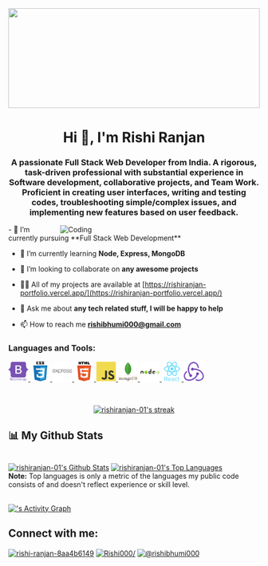 <img width="100%" height="200px"  src="https://i.pinimg.com/originals/02/74/20/0274207612d515f49012c87803a9e631.gif">
<h1 align="center">Hi 👋, I'm Rishi Ranjan</h1>
<h3 align="center">A passionate Full Stack Web Developer from India. A rigorous, task-driven professional with substantial experience in Software development, collaborative projects, and Team Work. Proficient in creating user interfaces, writing and testing codes, troubleshooting simple/complex issues, and implementing new features based on user feedback.</h3>
<img align="right" alt="Coding" width="400" src="https://tndigitalseva.in/assets/web/img/login-page.gif">
- 🔭 I’m currently pursuing **Full Stack Web Development**

- 🌱 I’m currently learning **Node, Express, MongoDB**

- 👯 I’m looking to collaborate on **any awesome projects**

- 👨‍💻 All of my projects are available at [https://rishiranjan-portfolio.vercel.app/](https://rishiranjan-portfolio.vercel.app/)

- 💬 Ask me about **any tech related stuff, I will be happy to help**

- 📫 How to reach me **rishibhumi000@gmail.com**



<h3 align="left">Languages and Tools:</h3>
<p align="left"> <a href="https://getbootstrap.com" target="_blank" rel="noreferrer"> <img src="https://raw.githubusercontent.com/devicons/devicon/master/icons/bootstrap/bootstrap-plain-wordmark.svg" alt="bootstrap" width="40" height="40"/> </a> <a href="https://www.w3schools.com/css/" target="_blank" rel="noreferrer"> <img src="https://raw.githubusercontent.com/devicons/devicon/master/icons/css3/css3-original-wordmark.svg" alt="css3" width="40" height="40"/> </a> <a href="https://expressjs.com" target="_blank" rel="noreferrer"> <img src="https://raw.githubusercontent.com/devicons/devicon/master/icons/express/express-original-wordmark.svg" alt="express" width="40" height="40"/> </a> <a href="https://www.w3.org/html/" target="_blank" rel="noreferrer"> <img src="https://raw.githubusercontent.com/devicons/devicon/master/icons/html5/html5-original-wordmark.svg" alt="html5" width="40" height="40"/> </a> <a href="https://developer.mozilla.org/en-US/docs/Web/JavaScript" target="_blank" rel="noreferrer"> <img src="https://raw.githubusercontent.com/devicons/devicon/master/icons/javascript/javascript-original.svg" alt="javascript" width="40" height="40"/> </a> <a href="https://www.mongodb.com/" target="_blank" rel="noreferrer"> <img src="https://raw.githubusercontent.com/devicons/devicon/master/icons/mongodb/mongodb-original-wordmark.svg" alt="mongodb" width="40" height="40"/> </a> <a href="https://nodejs.org" target="_blank" rel="noreferrer"> <img src="https://raw.githubusercontent.com/devicons/devicon/master/icons/nodejs/nodejs-original-wordmark.svg" alt="nodejs" width="40" height="40"/> </a> <a href="https://reactjs.org/" target="_blank" rel="noreferrer"> <img src="https://raw.githubusercontent.com/devicons/devicon/master/icons/react/react-original-wordmark.svg" alt="react" width="40" height="40"/> </a> <a href="https://redux.js.org" target="_blank" rel="noreferrer"> <img src="https://raw.githubusercontent.com/devicons/devicon/master/icons/redux/redux-original.svg" alt="redux" width="40" height="40"/> </a> </p>
<br/>

<div >

  <p align="center">
      <a href="https://github.com/rishiranjan-01/github-readme-streak-stats">
          <img title="🔥 Get streak stats for your profile at git.io/streak-stats" alt="rishiranjan-01's streak" src="https://github-readme-streak-stats.herokuapp.com/?user=rishiranjan-01&theme=black-ice&hide_border=true&stroke=0000&background=060A0CD0"/>
      </a>
  </p>
 </div>


## 📊 My Github Stats
  <br/>
    <a href="https://github.com/rishiranjan-01/github-readme-stats"><img alt="rishiranjan-01's Github Stats" src="https://github-readme-stats.vercel.app/api?username=rishiranjan-01&show_icons=true&count_private=true&theme=react&hide_border=true&bg_color=0D1117" /></a>
  <a href="https://github.com/rishiranjan-01/github-readme-stats"><img alt="rishiranjan-01's Top Languages" src="https://github-readme-stats.vercel.app/api/top-langs/?username=rishiranjan-01&langs_count=8&count_private=true&layout=compact&theme=react&hide_border=true&bg_color=0D1117" /></a>
  <br/>
  <b>Note:</b> Top languages is only a metric of the languages my public code consists of and doesn't reflect experience or skill level.

<br/>
<br/>

<a href="https://github.com/rishiranjan-01/github-readme-activity-graph"><img alt="'s Activity Graph" src="https://activity-graph.herokuapp.com/graph?username=rishiranjan-01&bg_color=0D1117&color=5BCDEC&line=5BCDEC&point=FFFFFF&hide_border=true" /></a>
<br/>


## Connect with me:

<p align="left">

<a href="https://linkedin.com/in/rishi-ranjan-8aa4b6149" target="blank"><img align="center" src="https://raw.githubusercontent.com/rahuldkjain/github-profile-readme-generator/master/src/images/icons/Social/linked-in-alt.svg" alt="rishi-ranjan-8aa4b6149" height="30" width="40" /></a>
<a href="https://www.leetcode.com/Rishi000/" target="blank"><img align="center" src="https://raw.githubusercontent.com/rahuldkjain/github-profile-readme-generator/master/src/images/icons/Social/leet-code.svg" alt="Rishi000/" height="30" width="40" /></a>
<a href="https://medium.com/@rishibhumi000" target="blank"><img align="center" src="https://raw.githubusercontent.com/rahuldkjain/github-profile-readme-generator/master/src/images/icons/Social/medium.svg" alt="@rishibhumi000" height="30" width="40" /></a>
</p>





